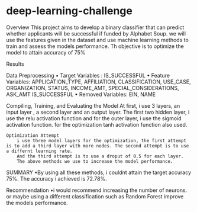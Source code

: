# deep-learning-challenge
Overview
This project aims to develop a binary classifier that can predict whether applicants will be successful if funded by Alphabet Soup.
we will use the features given in the dataset and use machine learning methods to train and assess the models performance. Th objective is to optimize the model to attain accuracy of 75%

Results
 
  Data Preprocessing
    • Target Variables : IS_SUCCESSFUL
    • Feature Variables: 	APPLICATION_TYPE, AFFILIATION,	CLASSIFICATION,	USE_CASE,	ORGANIZATION,	STATUS,	INCOME_AMT,	SPECIAL_CONSIDERATIONS,	ASK_AMT	IS_SUCCESSFUL
    • Removed Variables: EIN, NAME

  Compiling, Training, and Evaluating the Model
     At first, i use 3 layers, an input layer , a second layer and an output layer. The first two hidden layer, i use the relu activation function and for the outer layer, i use the sigmoid activation function. for the optimization tanh activation function also used.

    Optimization Attempt
        i use three model layers for the optimization, the first attempt is to add a third layer with more nodes. The second attempt is to use a differnt learning rate.
        And the third attempt is to use a droput of 0.5 for each layer. 
        The above methods we use to increase the model performance.

SUMMARY
    •By using all these methods, i couldnt attain the target accuracy 75%. The accuracy i achieved is 72.78%.

Recommendation
    •i would recommend increasing the number of neurons. or maybe using a different classification such as Random Forest improve the models performance.


        

